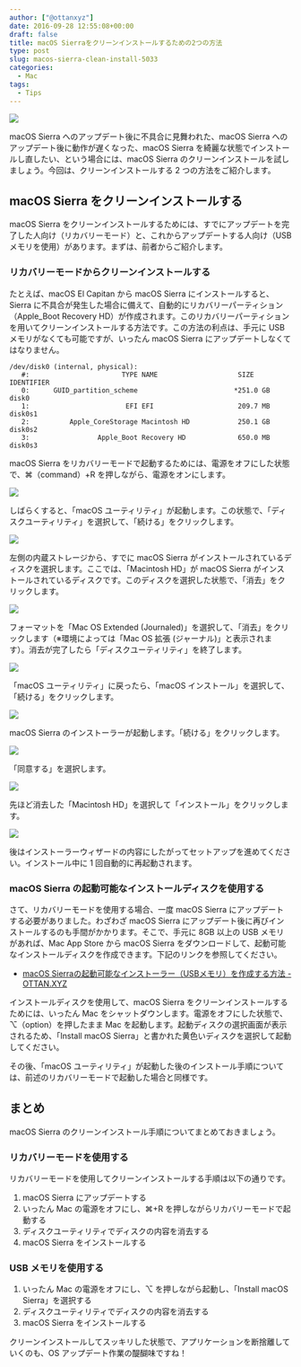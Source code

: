 ```yaml
---
author: ["@ottanxyz"]
date: 2016-09-28 12:55:08+00:00
draft: false
title: macOS Sierraをクリーンインストールするための2つの方法
type: post
slug: macos-sierra-clean-install-5033
categories:
  - Mac
tags:
  - Tips
---
```


![](/uploads/2016/09/160928-57ebb3514ace8.jpg)

macOS Sierra へのアップデート後に不具合に見舞われた、macOS Sierra へのアップデート後に動作が遅くなった、macOS Sierra を綺麗な状態でインストールし直したい、という場合には、macOS Sierra のクリーンインストールを試しましょう。今回は、クリーンインストールする 2 つの方法をご紹介します。

## macOS Sierra をクリーンインストールする

macOS Sierra をクリーンインストールするためには、すでにアップデートを完了した人向け（リカバリーモード）と、これからアップデートする人向け（USB メモリを使用）があります。まずは、前者からご紹介します。

### リカバリーモードからクリーンインストールする

たとえば、macOS El Capitan から macOS Sierra にインストールすると、Sierra に不具合が発生した場合に備えて、自動的にリカバリーパーティション（Apple_Boot Recovery HD）が作成されます。このリカバリーパーティションを用いてクリーンインストールする方法です。この方法の利点は、手元に USB メモリがなくても可能ですが、いったん macOS Sierra にアップデートしなくてはなりません。

    /dev/disk0 (internal, physical):
       #:                       TYPE NAME                    SIZE       IDENTIFIER
       0:      GUID_partition_scheme                        *251.0 GB   disk0
       1:                        EFI EFI                     209.7 MB   disk0s1
       2:          Apple_CoreStorage Macintosh HD            250.1 GB   disk0s2
       3:                 Apple_Boot Recovery HD             650.0 MB   disk0s3

macOS Sierra をリカバリーモードで起動するためには、電源をオフにした状態で、⌘（command）+R を押しながら、電源をオンにします。

![](/uploads/2016/09/160928-57ebb37f36704.png)

しばらくすると、「macOS ユーティリティ」が起動します。この状態で、「ディスクユーティリティ」を選択して、「続ける」をクリックします。

![](/uploads/2016/09/160928-57ebb38415404.png)

左側の内蔵ストレージから、すでに macOS Sierra がインストールされているディスクを選択します。ここでは、「Macintosh HD」が macOS Sierra がインストールされているディスクです。このディスクを選択した状態で、「消去」をクリックします。

![](/uploads/2016/09/160928-57ebb388e0a2c.png)

フォーマットを「Mac OS Extended (Journaled)」を選択して、「消去」をクリックします（※環境によっては「Mac OS 拡張 (ジャーナル)」と表示されます）。消去が完了したら「ディスクユーティリティ」を終了します。

![](/uploads/2016/09/160928-57ebb39fc9063.png)

「macOS ユーティリティ」に戻ったら、「macOS インストール」を選択して、「続ける」をクリックします。

![](/uploads/2016/09/160928-57ebb3903bdd8.png)

macOS Sierra のインストーラーが起動します。「続ける」をクリックします。

![](/uploads/2016/09/160928-57ebb398e60e6.png)

「同意する」を選択します。

![](/uploads/2016/09/160928-57ebb3b18f37d.png)

先ほど消去した「Macintosh HD」を選択して「インストール」をクリックします。

![](/uploads/2016/09/160928-57ebb3b95d700.png)

後はインストーラーウィザードの内容にしたがってセットアップを進めてください。インストール中に 1 回自動的に再起動されます。

### macOS Sierra の起動可能なインストールディスクを使用する

さて、リカバリーモードを使用する場合、一度 macOS Sierra にアップデートする必要がありました。わざわざ macOS Sierra にアップデート後に再びインストールするのも手間がかかります。そこで、手元に 8GB 以上の USB メモリがあれば、Mac App Store から macOS Sierra をダウンロードして、起動可能なインストールディスクを作成できます。下記のリンクを参照してください。

* [macOS Sierraの起動可能なインストーラー（USBメモリ）を作成する方法 - OTTAN.XYZ](/posts/2016/09/macos-sierra-bootable-disk-5007/)

インストールディスクを使用して、macOS Sierra をクリーンインストールするためには、いったん Mac をシャットダウンします。電源をオフにした状態で、⌥（option）を押したまま Mac を起動します。起動ディスクの選択画面が表示されるため、「Install macOS Sierra」と書かれた黄色いディスクを選択して起動してください。

その後、「macOS ユーティリティ」が起動した後のインストール手順については、前述のリカバリーモードで起動した場合と同様です。

## まとめ

macOS Sierra のクリーンインストール手順についてまとめておきましょう。

### リカバリーモードを使用する

リカバリーモードを使用してクリーンインストールする手順は以下の通りです。

1. macOS Sierra にアップデートする
2. いったん Mac の電源をオフにし、⌘+R を押しながらリカバリーモードで起動する
3. ディスクユーティリティでディスクの内容を消去する
4. macOS Sierra をインストールする

### USB メモリを使用する

1. いったん Mac の電源をオフにし、⌥ を押しながら起動し、「Install macOS Sierra」を選択する
2. ディスクユーティリティでディスクの内容を消去する
3. macOS Sierra をインストールする

クリーンインストールしてスッキリした状態で、アプリケーションを断捨離していくのも、OS アップデート作業の醍醐味ですね！
